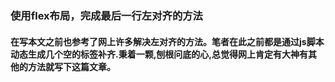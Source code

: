<!--
 * @Author: Andy
 * @Date: 2019-08-17 23:29:59
 * @LastEditors: Andy
 * @LastEditTime: 2019-08-18 23:46:47
 -->
### 使用flex布局，完成最后一行左对齐的方法
#### 在写本文之前也参考了网上许多解决左对齐的方法。笔者在此之前都是通过js脚本动态生成几个空的标签补齐.秉着一颗,刨根问底的心,总觉得网上肯定有大神有其他的方法就写下这篇文章。
